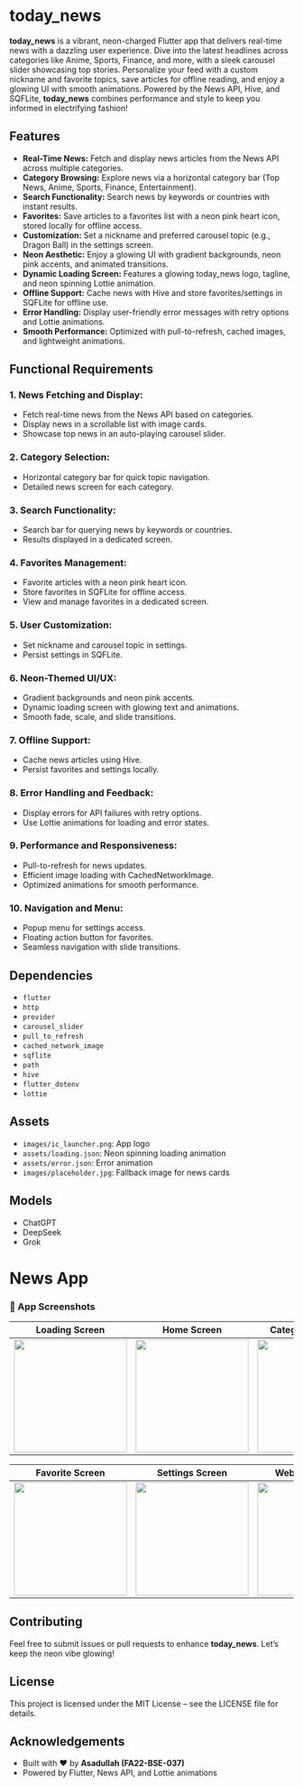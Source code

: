 
# today_news

**today_news** is a vibrant, neon-charged Flutter app that delivers real-time news with a dazzling user experience. Dive into the latest headlines across categories like Anime, Sports, Finance, and more, with a sleek carousel slider showcasing top stories. Personalize your feed with a custom nickname and favorite topics, save articles for offline reading, and enjoy a glowing UI with smooth animations. Powered by the News API, Hive, and SQFLite, **today_news** combines performance and style to keep you informed in electrifying fashion!

## Features
- **Real-Time News:** Fetch and display news articles from the News API across multiple categories.
- **Category Browsing:** Explore news via a horizontal category bar (Top News, Anime, Sports, Finance, Entertainment).
- **Search Functionality:** Search news by keywords or countries with instant results.
- **Favorites:** Save articles to a favorites list with a neon pink heart icon, stored locally for offline access.
- **Customization:** Set a nickname and preferred carousel topic (e.g., Dragon Ball) in the settings screen.
- **Neon Aesthetic:** Enjoy a glowing UI with gradient backgrounds, neon pink accents, and animated transitions.
- **Dynamic Loading Screen:** Features a glowing today_news logo, tagline, and neon spinning Lottie animation.
- **Offline Support:** Cache news with Hive and store favorites/settings in SQFLite for offline use.
- **Error Handling:** Display user-friendly error messages with retry options and Lottie animations.
- **Smooth Performance:** Optimized with pull-to-refresh, cached images, and lightweight animations.

## Functional Requirements

### 1. News Fetching and Display:
- Fetch real-time news from the News API based on categories.
- Display news in a scrollable list with image cards.
- Showcase top news in an auto-playing carousel slider.

### 2. Category Selection:
- Horizontal category bar for quick topic navigation.
- Detailed news screen for each category.

### 3. Search Functionality:
- Search bar for querying news by keywords or countries.
- Results displayed in a dedicated screen.

### 4. Favorites Management:
- Favorite articles with a neon pink heart icon.
- Store favorites in SQFLite for offline access.
- View and manage favorites in a dedicated screen.

### 5. User Customization:
- Set nickname and carousel topic in settings.
- Persist settings in SQFLite.

### 6. Neon-Themed UI/UX:
- Gradient backgrounds and neon pink accents.
- Dynamic loading screen with glowing text and animations.
- Smooth fade, scale, and slide transitions.

### 7. Offline Support:
- Cache news articles using Hive.
- Persist favorites and settings locally.

### 8. Error Handling and Feedback:
- Display errors for API failures with retry options.
- Use Lottie animations for loading and error states.

### 9. Performance and Responsiveness:
- Pull-to-refresh for news updates.
- Efficient image loading with CachedNetworkImage.
- Optimized animations for smooth performance.

### 10. Navigation and Menu:
- Popup menu for settings access.
- Floating action button for favorites.
- Seamless navigation with slide transitions.

## Dependencies
- `flutter`
- `http`
- `provider`
- `carousel_slider`
- `pull_to_refresh`
- `cached_network_image`
- `sqflite`
- `path`
- `hive`
- `flutter_dotenv`
- `lottie`

## Assets
- `images/ic_launcher.png`: App logo
- `assets/loading.json`: Neon spinning loading animation
- `assets/error.json`: Error animation
- `images/placeholder.jpg`: Fallback image for news cards

## Models
- ChatGPT
- DeepSeek
- Grok

# News App  
### 📰 App Screenshots

| Loading Screen | Home Screen | Categories / Search |
|----------------|-------------|----------------------|
| <img src="https://github.com/user-attachments/assets/8aa7b927-8708-42d2-9375-b267815549bd" width="200"/> | <img src="https://github.com/user-attachments/assets/9c71be2c-560c-43ab-b6bf-49ec98b1a0aa" width="200"/> | <img src="https://github.com/user-attachments/assets/78628f80-bf5f-4fe2-a498-a30e3b7286e1" width="200"/> |

| Favorite Screen | Settings Screen | Web Page Screen |
|------------------|------------------|------------------|
| <img src="https://github.com/user-attachments/assets/1006ec93-da19-4396-b4ed-33c063dea516" width="200"/> | <img src="https://github.com/user-attachments/assets/a20abbd9-bad7-4bdb-a04d-dd714aeb69da" width="200"/> | <img src="https://github.com/user-attachments/assets/3e2e7211-5a07-4041-9155-93a732d33282" width="200"/> |



## Contributing
Feel free to submit issues or pull requests to enhance **today_news**. Let’s keep the neon vibe glowing!

## License
This project is licensed under the MIT License – see the LICENSE file for details.

## Acknowledgements
- Built with ❤️ by **Asadullah (FA22-BSE-037)**
- Powered by Flutter, News API, and Lottie animations

